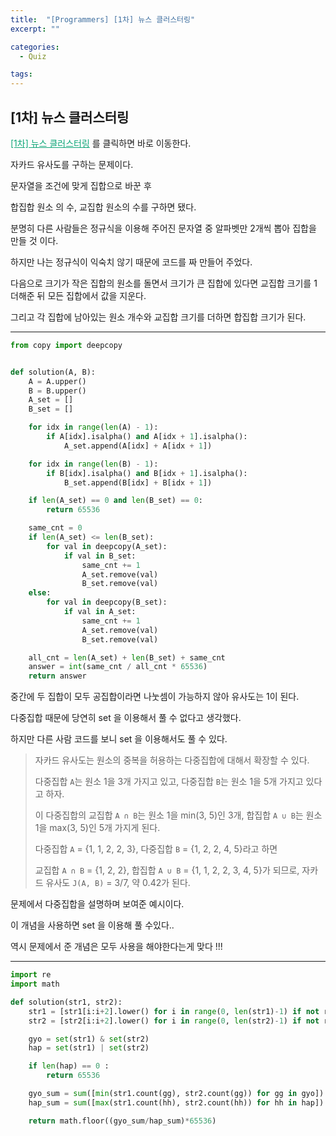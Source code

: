 ```yaml
---
title:  "[Programmers] [1차] 뉴스 클러스터링"
excerpt: ""

categories:
  - Quiz

tags:
---
```


## [1차] 뉴스 클러스터링

<a href="https://programmers.co.kr/learn/courses/30/lessons/17677" style="color:#0FA678" target="_blank">[1차] 뉴스 클러스터링</a> 를 클릭하면 바로 이동한다.

자카드 유사도를 구하는 문제이다.

문자열을 조건에 맞게 집합으로 바꾼 후

합집합 원소 의 수, 교집합 원소의 수를 구하면 됐다.

분명히 다른 사람들은 정규식을 이용해 주어진 문자열 중 알파벳만 2개씩 뽑아 집합을 만들 것 이다.

하지만 나는 정규식이 익숙치 않기 때문에 코드를 짜 만들어 주었다.

다음으로 크기가 작은 집합의 원소를 돌면서 크기가 큰 집합에 있다면 교집합 크기를 1 더해준 뒤 모든 집합에서 값을 지운다.

그리고 각 집합에 남아있는 원소 개수와 교집합 크기를 더하면 합집합 크기가 된다.

---

```python
from copy import deepcopy


def solution(A, B):
	A = A.upper()
	B = B.upper()
	A_set = []
	B_set = []

	for idx in range(len(A) - 1):
		if A[idx].isalpha() and A[idx + 1].isalpha():
			A_set.append(A[idx] + A[idx + 1])

	for idx in range(len(B) - 1):
		if B[idx].isalpha() and B[idx + 1].isalpha():
			B_set.append(B[idx] + B[idx + 1])

	if len(A_set) == 0 and len(B_set) == 0:
		return 65536

	same_cnt = 0
	if len(A_set) <= len(B_set):
		for val in deepcopy(A_set):
			if val in B_set:
				same_cnt += 1
				A_set.remove(val)
				B_set.remove(val)
	else:
		for val in deepcopy(B_set):
			if val in A_set:
				same_cnt += 1
				A_set.remove(val)
				B_set.remove(val)

	all_cnt = len(A_set) + len(B_set) + same_cnt
	answer = int(same_cnt / all_cnt * 65536)
	return answer
```

중간에 두 집합이 모두 공집합이라면 나눗셈이 가능하지 않아 유사도는 1이 된다.

다중집합 때문에 당연히 set 을 이용해서 풀 수 없다고 생각했다.

하지만 다른 사람 코드를 보니 set 을 이용해서도 풀 수 있다.

> 자카드 유사도는 원소의 중복을 허용하는 다중집합에 대해서 확장할 수 있다.
>
> 다중집합 `A`는 원소 1을 3개 가지고 있고, 다중집합 `B`는 원소 1을 5개 가지고 있다고 하자.
>
> 이 다중집합의 교집합 `A ∩ B`는 원소 1을 min(3, 5)인 3개, 합집합 `A ∪ B`는 원소 1을 max(3, 5)인 5개 가지게 된다.
>
> 다중집합 `A` = {1, 1, 2, 2, 3}, 다중집합 `B` = {1, 2, 2, 4, 5}라고 하면
>
> 교집합 `A ∩ B` = {1, 2, 2}, 합집합 `A ∪ B` = {1, 1, 2, 2, 3, 4, 5}가 되므로, 자카드 유사도 `J(A, B)` = 3/7, 약 0.42가 된다.

문제에서 다중집합을 설명하며 보여준 예시이다.

이 개념을 사용하면 set 을 이용해 풀 수있다..

역시 문제에서 준 개념은 모두 사용을 해야한다는게 맞다 !!!

---

```python
import re
import math

def solution(str1, str2):
    str1 = [str1[i:i+2].lower() for i in range(0, len(str1)-1) if not re.findall('[^a-zA-Z]+', str1[i:i+2])]
    str2 = [str2[i:i+2].lower() for i in range(0, len(str2)-1) if not re.findall('[^a-zA-Z]+', str2[i:i+2])]

    gyo = set(str1) & set(str2)
    hap = set(str1) | set(str2)

    if len(hap) == 0 :
        return 65536

    gyo_sum = sum([min(str1.count(gg), str2.count(gg)) for gg in gyo])
    hap_sum = sum([max(str1.count(hh), str2.count(hh)) for hh in hap])

    return math.floor((gyo_sum/hap_sum)*65536)
```

